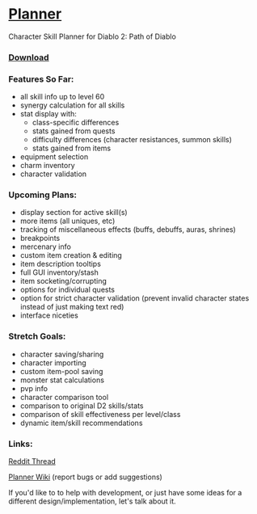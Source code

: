 # [Planner](https://moreina.github.io/planner/)
Character Skill Planner for Diablo 2: Path of Diablo
### [Download](https://github.com/Moreina/planner/archive/v1.09.zip)
### Features So Far:
* all skill info up to level 60
* synergy calculation for all skills
* stat display with:
  * class-specific differences
  * stats gained from quests
  * difficulty differences (character resistances, summon skills)
  * stats gained from items
* equipment selection
* charm inventory
* character validation

### Upcoming Plans:
* display section for active skill(s)
* more items (all uniques, etc)
* tracking of miscellaneous effects (buffs, debuffs, auras, shrines)
* breakpoints
* mercenary info
* custom item creation & editing
* item description tooltips
* full GUI inventory/stash
* item socketing/corrupting
* options for individual quests
* option for strict character validation (prevent invalid character states instead of just making text red)
* interface niceties

### Stretch Goals:
* character saving/sharing
* character importing
* custom item-pool saving
* monster stat calculations
* pvp info
* character comparison tool
* comparison to original D2 skills/stats
* comparison of skill effectiveness per level/class
* dynamic item/skill recommendations

### Links:
[Reddit Thread](https://www.reddit.com/r/pathofdiablo/comments/f81e5u/character_skill_calculator_with_skill_info_up_to/)

[Planner Wiki](https://github.com/Moreina/planner/wiki) (report bugs or add suggestions)

If you'd like to to help with development, or just have some ideas for a different design/implementation, let's talk about it.
